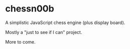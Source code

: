 chessn00b
=========

A simplistic JavaScript chess engine (plus display board).

Mostly a "just to see if I can" project. 

More to come.
